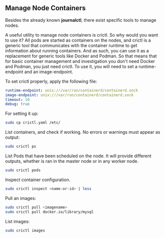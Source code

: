 ## Manage Node Containers

Besides the already known **journalctl**, there exist specific tools to manage nodes. 

A useful utility to manage node containers is crictl. So why would you want to use it? 
All pods are started as containers on the nodes, and crictl is a generic tool that communicates with the container runtime to get information about running containers. And as such, you can use it as a replacement for generic tools like Docker and Podman. So that means that for basic container management and investigation you don't need Docker and Podman, you just need crictl. To use it, you will need to set a runtime-endpoint and an image-endpoint. 


To set crictl properly, apply the following file:
```YAML
runtime-endpoint: unix:///var/run/containerd/containerd.sock
image-endpoint: unix:///var/run/containerd/containerd.sock
timeout: 10
debug: true
```
For setting it up:
```bash
sudo cp crictl.yaml /etc/
```

List containers, and check if working. No errors or warnings must appear as output:
```bash
sudo crictl ps
```

List Pods that have been scheduled on the node. It will provide different outputs, whether is ran in the master node or in any worker node.
```bash
sudo crictl pods
```

Inspect container configuration.
```bash
sudo crictl inspect <name-or-id> | less
```

Pull an images:
```bash
sudo crictl pull <imagename>
sudo crictl pull docker.io/library/mysql
```

List images:
```bash
sudo crictl images
```